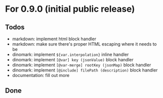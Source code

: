 # For 0.9.0 (initial public release)

## Todos

- markdown: implement html block handler
- markdown: make sure there's proper HTML escaping where it needs to be
- dinomark: implement `${var.interpolation}` inline handler
- dinomark: implement `[@var] key (jsonValue)` block handler
- dinomark: implement `[@var-merge] rootKey (jsonMap)` block handler
- dinomark: implement `[@include] filePath (description)` block handler
- documentation: fill out more

## Done